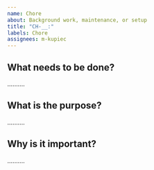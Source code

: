 ```yaml
---
name: Chore
about: Background work, maintenance, or setup
title: "CH-__:"
labels: Chore
assignees: m-kupiec
---
```


## What needs to be done?

..........

## What is the purpose?

..........

## Why is it important?

..........
